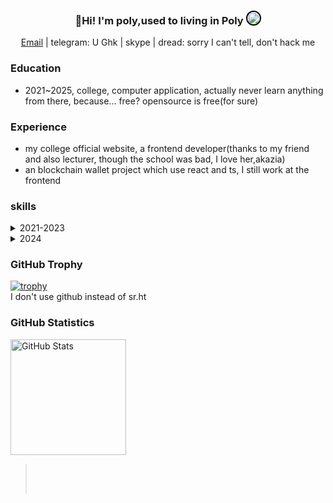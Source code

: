 <h3 align="center">
  👋Hi! I'm poly,used to living in Poly <img src="https://avatars.githubusercontent.com/u/19223209?v=4" alt="" size="20" height="20" width="20" style="border: 2px solid black; border-radius: 50%;"></img>
</h3>

<p align="center">
  <a href="mailto:juantan@onionmail.org">Email</a> |
  <a target="_blank">telegram: U Ghk</a> |
  <a target="_blank">skype</a> |
  <a target="_blank">dread: sorry I can't tell, don't hack me</a>
</p>

### Education

- 2021~2025, college, computer application, actually never learn anything from there, because... free? opensource is free(for sure)

### Experience

- my college official website, a frontend developer(thanks to my friend and also lecturer, though the school was bad, I love her,akazia)
- an blockchain wallet project which use react and ts, I still work at the frontend

### skills

<details>
<summary>2021-2023</summary>
2021*<br>
  - learn nothing actually, only python and c, I had a girl friend and broke up in 2021, then I becoming a programmer😢，sadness pushing me all time<br>
2022*<br>
  - start use linux, manjaro, blackarch, ubuntu, arch(but i3) and then keep using arch gnome(I love gnome)<br>
  - learn crpto and web, I was a script kiddy(still now)<br>
*2023*<br>
  - I feel like I was a master, learn some algorithm like red&black and some hard graph algo<br>
</details>


<details display="block">
<summary display="block">2024</summary>

- [(rust) write a kernel](https://hg.sr.ht/~polypopopo/kernel_)
  - on sr.ht, including how I learn it
- [(still rust)still a kernel but a db kernel](https://hg.sr.ht/~polypopopo/database)
  - same to above, both for discovery parallel algo and pin

</details>



### GitHub Trophy

[![trophy](https://github-profile-trophy.vercel.app/?username=linus)](https://github.com/ryo-ma/github-profile-trophy)<br>
I don't use github instead of sr.ht

### GitHub Statistics

<span>
  <a href="https://www.github.com/255doesnotexist">
     <img src="https://github-readme-stats.vercel.app/api?username=polypopopo&show_icons=true&layout=compact&count_private=true&hide_title=true&theme=default" alt="GitHub Stats" height="185px" />
  </a>
</span>

> ‍
> 
> ‍
